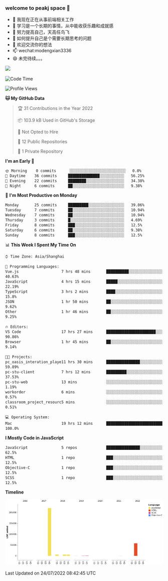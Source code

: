 ### welcome to peakj space 👋



- 🔭 我现在正在从事前端相关工作
- 🌱 学习是一个长期的事情，从中能收获乐趣和成就感
- 👯 努力提高自己，天高任鸟飞
- 🤔 如何提升自己是个需要长期思考的问题
- 💬 欢迎交流你的想法
- 📫 wechat:modengxian3336
- 😄 未完待续。。。

![](https://s2.ax1x.com/2019/06/28/ZKxc4J.jpg)

<!--START_SECTION:waka-->
![Code Time](http://img.shields.io/badge/Code%20Time-1%2C472%20hrs%2028%20mins-blue)

![Profile Views](http://img.shields.io/badge/Profile%20Views-0-blue)

**🐱 My GitHub Data** 

> 🏆 31 Contributions in the Year 2022
 > 
> 📦 103.9 kB Used in GitHub's Storage 
 > 
> 🚫 Not Opted to Hire
 > 
> 📜 12 Public Repositories 
 > 
> 🔑 1 Private Repository 
 > 
**I'm an Early 🐤** 

```text
🌞 Morning    0 commits      ░░░░░░░░░░░░░░░░░░░░░░░░░   0.0% 
🌆 Daytime    36 commits     ██████████████░░░░░░░░░░░   56.25% 
🌃 Evening    22 commits     ████████░░░░░░░░░░░░░░░░░   34.38% 
🌙 Night      6 commits      ██░░░░░░░░░░░░░░░░░░░░░░░   9.38%

```
📅 **I'm Most Productive on Monday** 

```text
Monday       25 commits     █████████░░░░░░░░░░░░░░░░   39.06% 
Tuesday      7 commits      ██░░░░░░░░░░░░░░░░░░░░░░░   10.94% 
Wednesday    7 commits      ██░░░░░░░░░░░░░░░░░░░░░░░   10.94% 
Thursday     3 commits      █░░░░░░░░░░░░░░░░░░░░░░░░   4.69% 
Friday       8 commits      ███░░░░░░░░░░░░░░░░░░░░░░   12.5% 
Saturday     6 commits      ██░░░░░░░░░░░░░░░░░░░░░░░   9.38% 
Sunday       8 commits      ███░░░░░░░░░░░░░░░░░░░░░░   12.5%

```


📊 **This Week I Spent My Time On** 

```text
⌚︎ Time Zone: Asia/Shanghai

💬 Programming Languages: 
Vue.js                   7 hrs 48 mins       ██████████░░░░░░░░░░░░░░░   40.63% 
JavaScript               4 hrs 15 mins       █████░░░░░░░░░░░░░░░░░░░░   22.19% 
TypeScript               3 hrs 2 mins        ████░░░░░░░░░░░░░░░░░░░░░   15.8% 
JSON                     1 hr 50 mins        ██░░░░░░░░░░░░░░░░░░░░░░░   9.62% 
Other                    1 hr 46 mins        ██░░░░░░░░░░░░░░░░░░░░░░░   9.25%

🔥 Editors: 
VS Code                  17 hrs 27 mins      ██████████████████████░░░   90.86% 
Browser                  1 hr 45 mins        ██░░░░░░░░░░░░░░░░░░░░░░░   9.14%

🐱‍💻 Projects: 
pc_oasis_interation_playe11 hrs 30 mins      ███████████████░░░░░░░░░░   59.89% 
pc-stu-client            7 hrs 12 mins       █████████░░░░░░░░░░░░░░░░   37.53% 
pc-stu-web               13 mins             ░░░░░░░░░░░░░░░░░░░░░░░░░   1.19% 
workorder                6 mins              ░░░░░░░░░░░░░░░░░░░░░░░░░   0.57% 
classroom_project_resourc5 mins              ░░░░░░░░░░░░░░░░░░░░░░░░░   0.51%

💻 Operating System: 
Mac                      19 hrs 12 mins      █████████████████████████   100.0%

```

**I Mostly Code in JavaScript** 

```text
JavaScript               5 repos             ███████████████░░░░░░░░░░   62.5% 
HTML                     1 repo              ███░░░░░░░░░░░░░░░░░░░░░░   12.5% 
Objective-C              1 repo              ███░░░░░░░░░░░░░░░░░░░░░░   12.5% 
SCSS                     1 repo              ███░░░░░░░░░░░░░░░░░░░░░░   12.5%

```


**Timeline**

![Chart not found](https://raw.githubusercontent.com/PeakJ/PeakJ/master/charts/bar_graph.png) 


 Last Updated on 24/07/2022 08:42:45 UTC
<!--END_SECTION:waka-->
